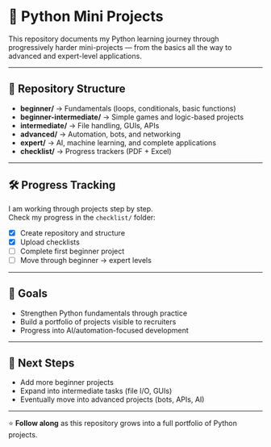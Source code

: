 # 🐍 Python Mini Projects

This repository documents my Python learning journey through progressively harder mini-projects — from the basics all the way to advanced and expert-level applications.

---

## 📂 Repository Structure
- **beginner/** → Fundamentals (loops, conditionals, basic functions)
- **beginner-intermediate/** → Simple games and logic-based projects
- **intermediate/** → File handling, GUIs, APIs
- **advanced/** → Automation, bots, and networking
- **expert/** → AI, machine learning, and complete applications
- **checklist/** → Progress trackers (PDF + Excel)

---

## 🛠 Progress Tracking
I am working through projects step by step.  
Check my progress in the `checklist/` folder:

- [x] Create repository and structure  
- [x] Upload checklists  
- [ ] Complete first beginner project  
- [ ] Move through beginner → expert levels  

---

## 🎯 Goals
- Strengthen Python fundamentals through practice  
- Build a portfolio of projects visible to recruiters  
- Progress into AI/automation-focused development  

---

## 🚀 Next Steps
- Add more beginner projects  
- Expand into intermediate tasks (file I/O, GUIs)  
- Eventually move into advanced projects (bots, APIs, AI)  

---

⭐ **Follow along** as this repository grows into a full portfolio of Python projects.
